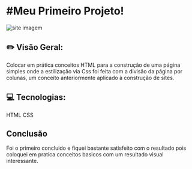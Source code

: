 <h1>#Meu Primeiro Projeto!</h1>

![site imagem](https://user-images.githubusercontent.com/101216130/177341224-53dbc9a8-824f-4e4d-bdff-be4e6a1e2662.jpg)

<h2>✏️ Visão Geral:</h2>
Colocar em prática conceitos HTML para a construção de uma página simples onde a estilização via Css foi feita com a divisão da página por colunas,
um conceito anteriormente aplicado à construção de sites.
<h2>💻 Tecnologias:</h2>
HTML
CSS
<h2>Conclusão</h2>
Foi o primeiro concluido e fiquei bastante satisfeito com o resultado pois coloquei em pratica conceitos basicos com um resultado visual interessante.
